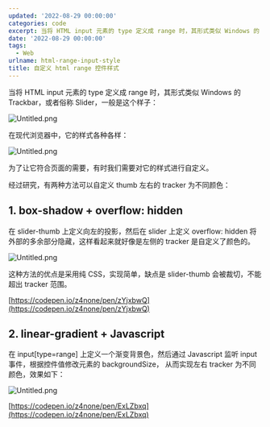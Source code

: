 ```yaml
---
updated: '2022-08-29 00:00:00'
categories: code
excerpt: 当将 HTML input 元素的 type 定义成 range 时，其形式类似 Windows 的 Trackbar，或者俗称 Slider
date: '2022-08-29 00:00:00'
tags:
  - Web
urlname: html-range-input-style
title: 自定义 html range 控件样式
---
```


当将 HTML input 元素的 type 定义成 range 时，其形式类似 Windows 的 Trackbar，或者俗称 Slider，一般是这个样子：


![Untitled.png](https://s.z4none.me/blog/2acc1ca7be8cc183c74e263b27ed2c30.png)


在现代浏览器中，它的样式各种各样：


![Untitled.png](https://s.z4none.me/blog/8a3866ae273c8f1c93e5f47e7feffe83.png)


为了让它符合页面的需要，有时我们需要对它的样式进行自定义。


经过研究，有两种方法可以自定义 thumb 左右的 tracker 为不同颜色：


## 1. box-shadow + overflow: hidden


在 slider-thumb 上定义向左的投影，然后在 slider 上定义 overflow: hidden 将外部的多余部分隐藏，这样看起来就好像是左侧的 tracker 是自定义了颜色的。


![Untitled.png](https://s.z4none.me/blog/dbf8765342b62d6f10c22f689f1db58b.png)


这种方法的优点是采用纯 CSS，实现简单，缺点是 slider-thumb 会被裁切，不能超出 tracker 范围。


[https://codepen.io/z4none/pen/zYjxbwQ](https://codepen.io/z4none/pen/zYjxbwQ)


## 2. linear-gradient + Javascript


在 input[type=range] 上定义一个渐变背景色，然后通过 Javascript 监听 input 事件，根据控件值修改元素的 backgroundSize， 从而实现左右 tracker 为不同颜色，效果如下：


![Untitled.png](https://s.z4none.me/blog/afae326b94d6c876c46b985d0d64a762.png)


[https://codepen.io/z4none/pen/ExLZbxq](https://codepen.io/z4none/pen/ExLZbxq)

